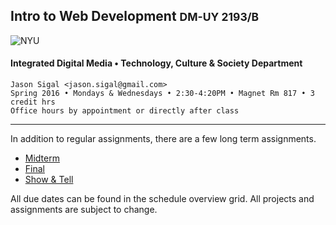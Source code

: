 ## Intro to Web Development <small>DM-UY 2193/B</small>
![NYU](http://engineering.nyu.edu/files/tandon_long_color.png)
#### Integrated Digital Media • Technology, Culture & Society Department


    Jason Sigal <jason.sigal@gmail.com>
    Spring 2016 • Mondays & Wednesdays • 2:30-4:20PM • Magnet Rm 817 • 3 credit hrs
    Office hours by appointment or directly after class

---

In addition to regular assignments, there are a few long term assignments.

* [Midterm](midterm.md)
* [Final](final.md)
* [Show & Tell](show_and_tells.md)

All due dates can be found in the schedule overview grid. All projects and assignments are subject to change.